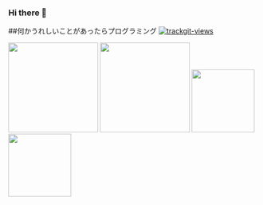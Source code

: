 ### Hi there 👋
##何かうれしいことがあったらプログラミング
<a href="https://trackgit.com">
<img src="https://us-central1-trackgit-analytics.cloudfunctions.net/token/ping/l9sjc99a6uprtzz8vyvl" alt="trackgit-views" />
</a>
<p>
  <img height="180px" src="https://github-readme-stats.vercel.app/api?username=256-daisuki&theme=dark"/>
  <img height="180px" src="https://github-readme-stats.vercel.app/api/top-langs/?username=256-daisuki&layout=compact&theme=dark"/>
  <a href="https://github.com/256-daisuki/256server">
    <img height="126px" src="https://github-readme-stats.vercel.app/api/pin/?username=256-daisuki&repo=256server&theme=dark"/>
  </a>
  <a href="https://github.com/256-daisuki/Electron">
    <img height="126px" src="https://github-readme-stats.vercel.app/api/pin/?username=256-daisuki&repo=Electron&theme=dark"/>
  </a>
</p>
